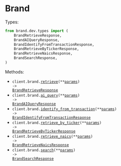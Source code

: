 # Brand

Types:

```python
from brand.dev.types import (
    BrandRetrieveResponse,
    BrandAIQueryResponse,
    BrandIdentifyFromTransactionResponse,
    BrandRetrieveByTickerResponse,
    BrandRetrieveNaicsResponse,
    BrandSearchResponse,
)
```

Methods:

- <code title="get /brand/retrieve">client.brand.<a href="./src/brand/dev/resources/brand.py">retrieve</a>(\*\*<a href="src/brand/dev/types/brand_retrieve_params.py">params</a>) -> <a href="./src/brand/dev/types/brand_retrieve_response.py">BrandRetrieveResponse</a></code>
- <code title="post /brand/ai/query">client.brand.<a href="./src/brand/dev/resources/brand.py">ai_query</a>(\*\*<a href="src/brand/dev/types/brand_ai_query_params.py">params</a>) -> <a href="./src/brand/dev/types/brand_ai_query_response.py">BrandAIQueryResponse</a></code>
- <code title="get /brand/transaction_identifier">client.brand.<a href="./src/brand/dev/resources/brand.py">identify_from_transaction</a>(\*\*<a href="src/brand/dev/types/brand_identify_from_transaction_params.py">params</a>) -> <a href="./src/brand/dev/types/brand_identify_from_transaction_response.py">BrandIdentifyFromTransactionResponse</a></code>
- <code title="get /brand/retrieve-by-ticker">client.brand.<a href="./src/brand/dev/resources/brand.py">retrieve_by_ticker</a>(\*\*<a href="src/brand/dev/types/brand_retrieve_by_ticker_params.py">params</a>) -> <a href="./src/brand/dev/types/brand_retrieve_by_ticker_response.py">BrandRetrieveByTickerResponse</a></code>
- <code title="get /brand/naics">client.brand.<a href="./src/brand/dev/resources/brand.py">retrieve_naics</a>(\*\*<a href="src/brand/dev/types/brand_retrieve_naics_params.py">params</a>) -> <a href="./src/brand/dev/types/brand_retrieve_naics_response.py">BrandRetrieveNaicsResponse</a></code>
- <code title="get /brand/search">client.brand.<a href="./src/brand/dev/resources/brand.py">search</a>(\*\*<a href="src/brand/dev/types/brand_search_params.py">params</a>) -> <a href="./src/brand/dev/types/brand_search_response.py">BrandSearchResponse</a></code>

